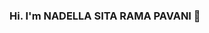 ### Hi. I'm NADELLA SITA RAMA PAVANI 👋 

<!--
**PAVANINADELLA/PAVANINADELLA** is a ✨ _special_ ✨ repository because its `README.md` (this file) appears on your GitHub profile.

Here are some ideas to get you started:

 -  🔭 I’m a Mechanical Engineer, love to work and learn new things.
 -  🌱 I’m into Data Science Field.
 -  👯 I am currently sharing a bit of my knowledge to the world through my blogs and its open source communities.
 -  📫 How to reach me: 
         ## LinkedIn: https://www.linkedin.com/in/nadella-sita-rama-pavani-738528b1/
-->
